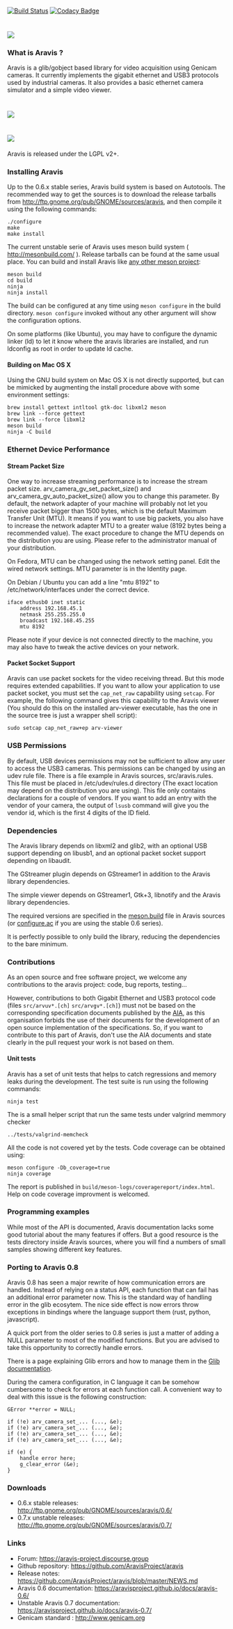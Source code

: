 [![Build Status](https://travis-ci.org/AravisProject/aravis.svg?branch=master)](https://travis-ci.org/AravisProject/aravis)
[![Codacy Badge](https://api.codacy.com/project/badge/Grade/fa7d9c88e5594d709ab44e8bad01a569)](https://www.codacy.com/app/EmmanuelP/aravis?utm_source=github.com&amp;utm_medium=referral&amp;utm_content=AravisProject/aravis&amp;utm_campaign=Badge_Grade)

# ![](viewer/icons/gnome/128x128/apps/aravis-0.8.png)

### What is Aravis ?

Aravis is a glib/gobject based library for video acquisition using Genicam cameras. It currently implements the gigabit ethernet and USB3 protocols used by industrial cameras. It also provides a basic ethernet camera simulator and a simple video viewer.

# ![](viewer/data/aravis.png)
# ![](viewer/data/aravis-video.png)

Aravis is released under the LGPL v2+.

### Installing Aravis

Up to the 0.6.x stable series, Aravis build system is based on Autotools. The recommended way to get the sources is to download the release tarballs from http://ftp.gnome.org/pub/GNOME/sources/aravis, and then compile it using the following commands:

```
./configure
make
make install
```

The current unstable serie of Aravis uses meson build system ( http://mesonbuild.com/ ). Release tarballs can be found at the same usual place. You can build and install Aravis like [any other meson project](http://mesonbuild.com/Quick-guide.html#compiling-a-meson-project):

```
meson build
cd build
ninja
ninja install
```

The build can be configured at any time using `meson configure` in the build directory. `meson configure` invoked without any other argument will show the configuration options.

On some platforms (like Ubuntu), you may have to configure the dynamic linker (ld) to let it know where the aravis libraries are installed, and run ldconfig as root in order to update ld cache.

#### Building on Mac OS X

Using the GNU build system on Mac OS X is not directly supported, but can be mimicked by augmenting the install procedure above with some environment settings:

```
brew install gettext intltool gtk-doc libxml2 meson
brew link --force gettext
brew link --force libxml2
meson build
ninja -C build
```

### Ethernet Device Performance

#### Stream Packet Size

One way to increase streaming performance is to increase the stream packet size. arv_camera_gv_set_packet_size() and arv_camera_gv_auto_packet_size() allow you to change this parameter. By default, the network adapter of your machine will probably not let you receive packet bigger than 1500 bytes, which is the default Maximum Transfer Unit (MTU). It means if you want to use big packets, you also have to increase the network adapter MTU to a greater walue (8192 bytes being a recommended value). The exact procedure to change the MTU depends on the distribution you are using. Please refer to the administrator manual of your distribution.

On Fedora, MTU can be changed using the network setting panel. Edit the wired network settings. MTU parameter is in the Identity page.

On Debian / Ubuntu you can add a line "mtu 8192" to /etc/network/interfaces under the correct device.
```
iface ethusb0 inet static
	address 192.168.45.1
	netmask 255.255.255.0
	broadcast 192.168.45.255
	mtu 8192
```

Please note if your device is not connected directly to the machine, you may also have to tweak the active devices on your network.

#### Packet Socket Support

Aravis can use packet sockets for the video receiving thread. But this mode requires extended capabilities. If you want to allow your application to use packet socket, you must set the `cap_net_raw` capability using `setcap`. For example, the following command gives this capability to the Aravis viewer (You should do this on the installed arv-viewer executable, has the one in the source tree is just a wrapper shell script):

```
sudo setcap cap_net_raw+ep arv-viewer
```

### USB Permissions

By default, USB devices permissions may not be sufficient to allow any user to access the USB3 cameras. This permissions can be changed by using an udev rule file. There is a file example in Aravis sources, src/aravis.rules. This file must be placed in /etc/udev/rules.d directory (The exact location may depend on the distribution you are using). This file only contains declarations for a couple of vendors. If you want to add an entry with the vendor of your camera, the output of `lsusb` command will give you the vendor id, which is the first 4 digits of the ID field.

### Dependencies

The Aravis library depends on libxml2 and glib2, with an optional USB support depending on libusb1, and an optional packet socket support depending on libaudit.

The GStreamer plugin depends on GStreamer1 in addition to the Aravis library dependencies.

The simple viewer depends on GStreamer1, Gtk+3, libnotify and the Aravis library dependencies.

The required versions are specified in the [meson.build](https://github.com/AravisProject/aravis/blob/master/meson.build) file in Aravis sources (or [configure.ac](https://github.com/AravisProject/aravis/blob/aravis-0-6/configure.ac) if you are using the stable 0.6 series).

It is perfectly possible to only build the library, reducing the dependencies to the bare minimum.

### Contributions

As an open source and free software project, we welcome any contributions to the aravis project: code, bug reports, testing...

However, contributions to both Gigabit Ethernet and USB3 protocol code (files `src/arvuv*.[ch]` `src/arvgv*.[ch]`) must not be based on the corresponding specification documents published by the [AIA](http://www.visiononline.org/), as this organisation forbids the use of their documents for the development of an open source implementation of the specifications. So, if you want to contribute to this part of Aravis, don't use the AIA documents and state clearly in the pull request your work is not based on them.

#### Unit tests

Aravis has a set of unit tests that helps to catch regressions and memory leaks during the development. The test suite is run using the following commands:

```
ninja test
```

The is a small helper script that run the same tests under valgrind memmory checker

```
../tests/valgrind-memcheck
```

All the code is not covered yet by the tests. Code coverage can be obtained using:

```
meson configure -Db_coverage=true
ninja coverage
```

The report is published in `build/meson-logs/coveragereport/index.html`. Help on code coverage improvment is welcomed.

### Programming examples

While most of the API is documented, Aravis documentation lacks some good tutorial about the many features if offers. But a good resource is the
tests directory inside Aravis sources, where you will find a numbers of small samples showing different key features.

### Porting to Aravis 0.8

Aravis 0.8 has seen a major rewrite of how communication errors are handled. Instead of relying on a status API, each function that can fail
has an additional error parameter now. This is the standard way of handling error in the glib ecosytem. The nice side effect is now errors
throw exceptions in bindings where the language support them (rust, python, javascript). 

A quick port from the older series to 0.8 series is just a matter of adding a NULL parameter to most of the modified functions. But you are
advised to take this opportunity to correctly handle errors.

There is a page explaining Glib errors and how to manage them in the [Glib documentation](https://developer.gnome.org/glib/stable/glib-Error-Reporting.html).

During the camera configuration, in C language it can be somehow cumbersome to check for errors at each function call. A convenient
way to deal with this issue is the following construction:

```
GError **error = NULL;

if (!e) arv_camera_set_... (..., &e);
if (!e) arv_camera_set_... (..., &e);
if (!e) arv_camera_set_... (..., &e);
if (!e) arv_camera_set_... (..., &e);

if (e) {
	handle error here;
	g_clear_error (&e);
}
```

### Downloads

* 0.6.x stable releases: http://ftp.gnome.org/pub/GNOME/sources/aravis/0.6/
* 0.7.x unstable releases: http://ftp.gnome.org/pub/GNOME/sources/aravis/0.7/

### Links

* Forum: https://aravis-project.discourse.group
* Github repository: https://github.com/AravisProject/aravis
* Release notes: https://github.com/AravisProject/aravis/blob/master/NEWS.md
* Aravis 0.6 documentation: https://aravisproject.github.io/docs/aravis-0.6/
* Unstable Aravis 0.7 documentation: https://aravisproject.github.io/docs/aravis-0.7/
* Genicam standard : http://www.genicam.org
